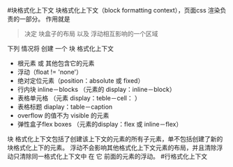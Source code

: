 #块格式化上下文
块格式化上下文（block formatting context），页面css 渲染负责的一部分。
作用就是  
>决定 块盒子的布局 以及 浮动相互影响的一个区域 

下列 情况将 创建 一个 块 格式化上下文  

* 根元素 或 其他包含它的元素
* 浮动（float != 'none'）
* 绝对定位元素（position：absolute 或 fixed）
* 行内块 inline－blocks （元素的 display：inline－block）
* 表格单元格 （元素 display：teble－cell： ）
* 表格标题 diaplay：table－caption
* overflow 的值不为 visible 的元素 
* 弹性盒子flex boxes （元素的display：flex 或 inline－flex）

块 格式化上下文包括了创建该上下文的元素的所有子元素，单不包括创建了新的块格式化上下的元素。
浮动不会影响其他格式化上下文元素的布局，并且清除浮动只清除同一格式化上下文中 在 它 前面的元素的浮动。
#行格式化上下文
